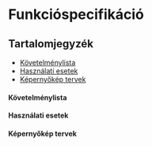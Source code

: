 # Funkcióspecifikáció

## Tartalomjegyzék
- [Követelménylista](#követelménylista)
- [Használati esetek](#használati-esetek)
- [Képernyőkép tervek](#képernyőkép-tervek)



#### Követelménylista
#### Használati esetek
#### Képernyőkép tervek
